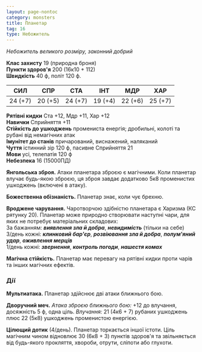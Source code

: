 ```yaml
---
layout: page-nontoc
category: monsters
title: Планетар
tag: 16
type: Небожитель
---
```


_Небожитель великого розміру, законний добрий_

**Клас захисту** 19 (природна броня)    
**Пункти здоров'я** 200 (16к10 + 112)    
**Швидкість** 40 ф, політ 120 ф.

| СИЛ     | СПР     | СТА     | ІНТ     | МДР     | ХАР     |
| ------- | ------- | ------- | ------- | ------- | ------- |
| 24 (+7) | 20 (+5) | 24 (+7) | 19 (+4) | 22 (+6) | 25 (+7) |

**Рятівні кидки** Ста +12, Мдр +11, Хар +12    
**Навички** Сприйняття +11    
**Стійкість до ушкоджень** промениста енергія; дробильні, колоті та рубані від немагічних атак    
**Імунітет до станів** причарований, виснажений, наляканий    
**Чуття** істинний зір 120 ф, пасивне Сприйняття 21    
**Мови** усі, телепатія 120 ф    
**Небезпека** 16 (15000ПД)

**Янгольська зброя.** Атаки планетара зброєю є магічними. Коли планетар влучає будь-якою зброєю, ця зброя завдає додатково 5к8 променистих ушкоджень (включені в атаку).    

**Божественна обізнаність.** Планетар знає, коли чує брехню.    

**Вроджене чарування.** Чаротворчою здібністю планетара є Харизма (КС рятунку 20). Планетар може природно створювати наступні чари, для яких не потребує матеріальних складових:    
За бажанням: **_виявлення зла й добра_**, **_невидимість_** (тільки на себе)    
3/день кожні: **_клинковий бар'єр_**, **_розвіювання зла й добра_**, **_полум'яний удар_**, **_оживлення мерців_**    
1/день кожні: **_звернення_**, **_контроль погоди_**, **_нашестя комах_**    

**Магічна стійкість.** Планетар має перевагу на рятівні кидки проти чарів та інших магічних ефектів.

### Дії
**Мультиатака.** Планетар здійснює дві атаки ближнього бою.    

**Дворучний меч.** _Атака зброєю ближнього бою:_ +12 до влучання, досяжність 5 ф, одна ціль. _Влучання:_ 21 (4к6 + 7) рубаних ушкоджень плюс 22 (5к8) ушкоджень променистою енергією.   

**Цілющий дотик** (4/день). Планетар торкається іншої істоти. Ціль магічним чином відновлює 30 (6к8 + 3) пунктів здоров'я та звільняється від будь-якого прокляття, хвороби, отрути, сліпоти або глухоти.
